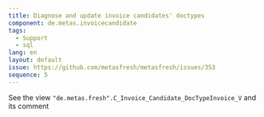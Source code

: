 ```yaml
---
title: Diagnose and update invoice candidates' doctypes
component: de.metas.invoicecandidate
tags: 
  - Support
  - sql
lang: en
layout: default
issue: https://github.com/metasfresh/metasfresh/issues/353
sequence: 5
---
```


See the view `"de.metas.fresh".C_Invoice_Candidate_DocTypeInvoice_V` and its comment
